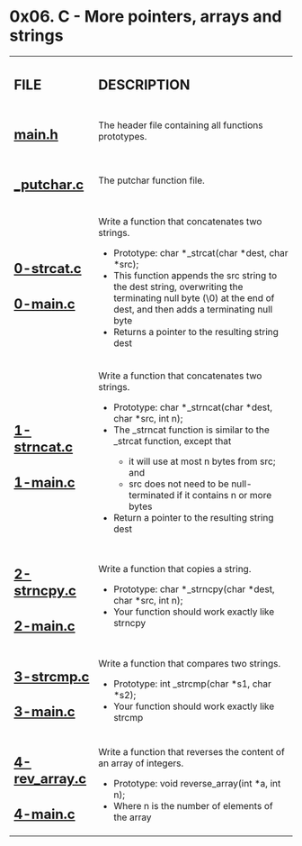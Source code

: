 <h1>0x06. C - More pointers, arrays and strings</h1>

<table>
    <tr>
        <td><h2><strong>FILE</strong></h2></td>
        <td><h2><strong>DESCRIPTION</strong></h2></td>
    </tr>
    <tr>
        <td><h2><a href="https://github.com/LivingDemonness28/alx-low_level_programming/blob/master/0x06-pointers_arrays_strings/main.h" target="_blank">main.h</a></h2></td>
        <td>The header file containing all functions prototypes.</td>
    </tr>
    <tr>
        <td><h2><a href="https://github.com/LivingDemonness28/alx-low_level_programming/blob/master/0x06-pointers_arrays_strings/_putchar.c" target="_blank">_putchar.c</a></h2></td>
        <td>The putchar function file.</td>
    </tr>
    <tr>
        <td>
        <h2><a href="https://github.com/LivingDemonness28/alx-low_level_programming/blob/master/0x06-pointers_arrays_strings/0-strcat.c" target="_blank">0-strcat.c</a></h2>
        <h2><a href="https://github.com/LivingDemonness28/alx-low_level_programming/blob/master/0x06-pointers_arrays_strings/0-main.c" target="_blank">0-main.c</a></h2>
        </td>
        <td>
            <p>Write a function that concatenates two strings.</p>
            <ul>
                <li>Prototype: char *_strcat(char *dest, char *src);</li>
                <li>This function appends the src string to the dest string, overwriting the terminating null byte (\0) at the end of dest, and then adds a terminating null byte</li>
                <li>Returns a pointer to the resulting string dest</li>
            </ul>
        </td>
    </tr>
    <tr>
        <td>
        <h2><a href="https://github.com/LivingDemonness28/alx-low_level_programming/blob/master/0x06-pointers_arrays_strings/1-strncat.c" target="_blank">1-strncat.c</a></h2>
        <h2><a href="https://github.com/LivingDemonness28/alx-low_level_programming/blob/master/0x06-pointers_arrays_strings/1-main.c" target="_blank">1-main.c</a></h2>
        </td>
        <td>
            <p>Write a function that concatenates two strings.</p>
            <ul>
                <li>Prototype: char *_strncat(char *dest, char *src, int n);</li>
                <li>The _strncat function is similar to the _strcat function, except that</li>
                <ul>
                    <li>it will use at most n bytes from src; and</li>
                    <li>src does not need to be null-terminated if it contains n or more bytes</li>
                </ul>
                <li>Return a pointer to the resulting string dest</li>
            </ul>
        </td>
    </tr>
    <tr>
        <td>
        <h2><a href="https://github.com/LivingDemonness28/alx-low_level_programming/blob/master/0x06-pointers_arrays_strings/2-strncpy.c" target="_blank">2-strncpy.c</a></h2>
        <h2><a href="https://github.com/LivingDemonness28/alx-low_level_programming/blob/master/0x06-pointers_arrays_strings/2-main.c" target="_blank">2-main.c</a></h2>
        </td>
        <td>
            <p>Write a function that copies a string.</p>
            <ul>
                <li>Prototype: char *_strncpy(char *dest, char *src, int n);</li>
                <li>Your function should work exactly like strncpy</li>
            </ul>
        </td>
    </tr>
    <tr>
        <td>
        <h2><a href="https://github.com/LivingDemonness28/alx-low_level_programming/blob/master/0x06-pointers_arrays_strings/3-strcmp.c" target="_blank">3-strcmp.c</a></h2>
        <h2><a href="https://github.com/LivingDemonness28/alx-low_level_programming/blob/master/0x06-pointers_arrays_strings/3-main.c" target="_blank">3-main.c</a></h2>
        </td>
        <td>
            <p>Write a function that compares two strings.</p>
            <ul>
                <li>Prototype: int _strcmp(char *s1, char *s2);</li>
                <li>Your function should work exactly like strcmp</li>
            </ul>
        </td>
    </tr>
    <tr>
        <td>
        <h2><a href="https://github.com/LivingDemonness28/alx-low_level_programming/blob/master/0x06-pointers_arrays_strings/4-rev_array.c" target="_blank">4-rev_array.c</a></h2>
        <h2><a href="https://github.com/LivingDemonness28/alx-low_level_programming/blob/master/0x06-pointers_arrays_strings/4-main.c" target="_blank">4-main.c</a></h2>
        </td>
        <td>
            <p>Write a function that reverses the content of an array of integers.</p>
            <ul>
                <li>Prototype: void reverse_array(int *a, int n);</li>
                <li>Where n is the number of elements of the array</li>
            </ul>
        </td>
    </tr>
</table>